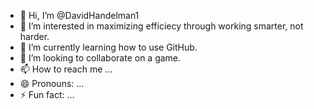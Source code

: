 - 👋 Hi, I’m @DavidHandelman1
- 👀 I’m interested in maximizing efficiecy through working smarter, not harder.
- 🌱 I’m currently learning how to use GitHub.
- 💞️ I’m looking to collaborate on a game.
- 📫 How to reach me ...
- 😄 Pronouns: ...
- ⚡ Fun fact: ...

<!---
DavidHandelman1/DavidHandelman1 is a ✨ special ✨ repository because its `README.md` (this file) appears on your GitHub profile.
You can click the Preview link to take a look at your changes.
--->
